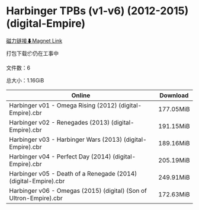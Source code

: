 # Harbinger TPBs (v1-v6) (2012-2015) (digital-Empire)

[磁力链接⬇Magnet Link](magnet:?xt=urn:btih:80cda3458077f9fa003c89c1722fd6062c83dc94&dn=Harbinger%20TPBs%20%28v1-v6%29%20%282012-2015%29%20%28digital-Empire%29)

打包下载📦仍在工事中

文件数：6

总大小：1.16GiB

Online | Download
--- | ---
Harbinger v01 - Omega Rising (2012) (digital-Empire).cbr | 177.05MiB
Harbinger v02 - Renegades (2013) (digital-Empire).cbr | 191.15MiB
Harbinger v03 - Harbinger Wars (2013) (digital-Empire).cbr | 189.16MiB
Harbinger v04 - Perfect Day (2014) (digital-Empire).cbr | 205.19MiB
Harbinger v05 - Death of a Renegade (2014) (digital-Empire).cbr | 249.91MiB
Harbinger v06 - Omegas (2015) (digital) (Son of Ultron-Empire).cbr | 172.63MiB